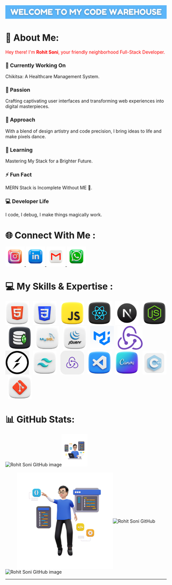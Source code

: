<img src="https://github.com/Rohitsoni86/Rohitsoni86/blob/main/Images/HeroWelcomeBanner2.png" alt="Rohit Soni GitHub header image">

# 💫 About Me:

<span style="color: red;">Hey there! I'm **Rohit Soni**, your friendly neighborhood Full-Stack Developer.</span>

### 🔭 Currently Working On

Chikitsa: A Healthcare Management System.

### 🥇 Passion

Crafting captivating user interfaces and transforming web experiences into digital masterpieces.

### 🎡 Approach

With a blend of design artistry and code precision, I bring ideas to life and make pixels dance.

### 🌱 Learning

Mastering My Stack for a Brighter Future.

### ⚡ Fun Fact

MERN Stack is Incomplete Without ME 🙂.

### 💻 Developer Life

I code, I debug, I make things magically work.

# 🌐 Connect With Me :

<a href="https://instagram.com/mr__rohitsoni__">
  <img src="https://github.com/Rohitsoni86/Rohitsoni86/blob/main/Images/Social/instagram.png" width="60" height="60" />
</a> <a href="https://linkedin.com/in/engineer-rohit-soni-thetechyguy/">
  <img src="https://github.com/Rohitsoni86/Rohitsoni86/blob/main/Images/Social/linkedin.png" width="60" height="60" />
</a>
<a href="mailto:dynamicsoni.rohit@gmail.com">
  <img src="https://github.com/Rohitsoni86/Rohitsoni86/blob/main/Images/Social/gmail.png" width="60" height="60" />
</a>
<a href="https://wa.me/917742736286">
  <img src="https://github.com/Rohitsoni86/Rohitsoni86/blob/main/Images/Social/whatsapp.png" width="60" height="60" />
</a>

# 💻 My Skills & Expertise :

<p align="left"><img src="https://github.com/Rohitsoni86/Rohitsoni86/blob/main/Images/StackIcons/HTML-small.png" height=74> &nbsp; <img src="https://github.com/Rohitsoni86/Rohitsoni86/blob/main/Images/StackIcons/CSS.png" height=74> &nbsp; <img src="https://github.com/Rohitsoni86/Rohitsoni86/blob/main/Images/StackIcons/Javascript3dLogo.png" height=74> &nbsp; <img src="https://github.com/Rohitsoni86/Rohitsoni86/blob/main/Images/StackIcons/Reactjs-small.png" height=74> &nbsp; <img src="https://github.com/Rohitsoni86/Rohitsoni86/blob/main/Images/StackIcons/NextjsBest.png" height=74> &nbsp; <img src="https://github.com/Rohitsoni86/Rohitsoni86/blob/main/Images/StackIcons/Nodejs-small.png" height=74> &nbsp; <img src="https://github.com/Rohitsoni86/Rohitsoni86/blob/main/Images/StackIcons/MONGODB-small.png" height=74> &nbsp; <img src="https://github.com/Rohitsoni86/Rohitsoni86/blob/main/Images/StackIcons/MySQL.png" height=74> &nbsp; <img src="https://github.com/Rohitsoni86/Rohitsoni86/blob/main/Images/StackIcons/JQ-small.png" height=74> &nbsp; <img src="https://github.com/Rohitsoni86/Rohitsoni86/blob/main/Images/StackIcons/MUI-small.png" height=74> &nbsp; <img src="https://github.com/Rohitsoni86/Rohitsoni86/blob/main/Images/StackIcons/redux.png" height=74> &nbsp; <img src="https://github.com/Rohitsoni86/Rohitsoni86/blob/main/Images/StackIcons/SocketIo.png" height=74> &nbsp; <img src="https://github.com/Rohitsoni86/Rohitsoni86/blob/main/Images/StackIcons/Tailwindcss-small.png" height=74> &nbsp; <img src="https://github.com/NikunjThesiya/NikunjThesiya/blob/main/Images/redux.png" height=74> &nbsp; <img src="https://github.com/Rohitsoni86/Rohitsoni86/blob/main/Images/StackIcons/VsCode-small.png" height=74> &nbsp; <img src="https://github.com/Rohitsoni86/Rohitsoni86/blob/main/Images/StackIcons/Canva.png" height=74> &nbsp; <img src="https://github.com/Rohitsoni86/Rohitsoni86/blob/main/Images/StackIcons/Cplusplus-small.png" height=74> &nbsp; <img src="https://github.com/Rohitsoni86/Rohitsoni86/blob/main/Images/StackIcons/Git-small.png" height=74></p>

# 📊 GitHub Stats:

<div>
<img src="https://github-readme-stats.vercel.app/api?username=Rohitsoni86&theme=dark&hide_border=false&include_all_commits=false&count_private=false" alt="Rohit Soni GitHub image"><img src="https://github.com/Rohitsoni86/Rohitsoni86/blob/main/Images/StackIcons/WWWW2.png" height=100 width=80 style="display: inline-block;"/>
</div>
<br/>

<div style="display: flex; justify-content:center; align-items: center;">
  <img src="https://github.com/Rohitsoni86/Rohitsoni86/blob/main/Images/StackIcons/WWWW.png" height=300 width=300 style="display: inline-block;"/>
  <img src="https://github-readme-stats.vercel.app/api/top-langs/?username=Rohitsoni86&theme=dark&hide_border=false&include_all_commits=true&count_private=false&layout=compact" style="display: inline-block; marging-bottom:34px" alt="Rohit Soni GitHub ">
  
</div>

<div>
<img src="https://github-readme-streak-stats.herokuapp.com/?user=Rohitsoni86&theme=dark&hide_border=false" alt="Rohit Soni GitHub image" />
</div>

---

<!-- [![](https://visitcount.itsvg.in/api?id=Rohitsoni86&icon=6&color=0)](https://visitcount.itsvg.in) -->
